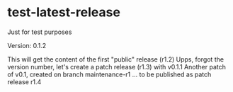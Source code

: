 # test-latest-release
Just for test purposes

Version: 0.1.2

This will get the content of the first "public" release (r1.2)
Upps, forgot the version number, let's create a patch release (r1.3) with v0.1.1
Another patch of v0.1, created on branch maintenance-r1 ... to be published as patch release r1.4 
